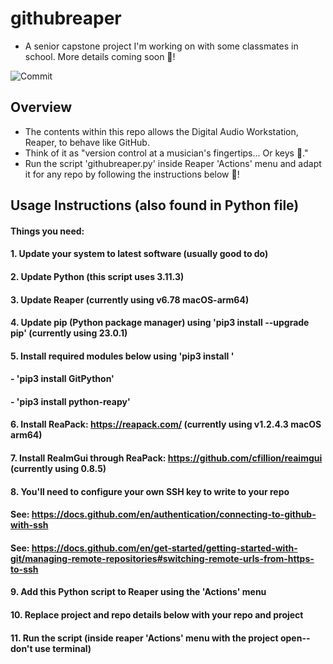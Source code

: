# githubreaper
- A senior capstone project I'm working on with some classmates in school. More details coming soon 👀!

![Commit](/screenshots/commit.png)

## Overview
- The contents within this repo allows the Digital Audio Workstation, Reaper, to behave like GitHub.
- Think of it as "version control at a musician's fingertips... Or keys 🎹."
- Run the script 'githubreaper.py' inside Reaper 'Actions' menu and adapt it for any repo by following the instructions below 🙂!

## Usage Instructions (also found in Python file)
#### Things you need:
#### 1. Update your system to latest software (usually good to do)
#### 2. Update Python (this script uses 3.11.3)
#### 3. Update Reaper (currently using v6.78 macOS-arm64)
#### 4. Update pip (Python package manager) using 'pip3 install --upgrade pip' (currently using 23.0.1)
#### 5. Install required modules below using 'pip3 install <required module>'
#### - 'pip3 install GitPython'
#### - 'pip3 install python-reapy'
#### 6. Install ReaPack: https://reapack.com/ (currently using v1.2.4.3 macOS arm64)
#### 7. Install ReaImGui through ReaPack: https://github.com/cfillion/reaimgui (currently using 0.8.5)
#### 8. You'll need to configure your own SSH key to write to your repo
#### See: https://docs.github.com/en/authentication/connecting-to-github-with-ssh
#### See: https://docs.github.com/en/get-started/getting-started-with-git/managing-remote-repositories#switching-remote-urls-from-https-to-ssh
#### 9. Add this Python script to Reaper using the 'Actions' menu
#### 10. Replace project and repo details below with your repo and project
#### 11. Run the script (inside reaper 'Actions' menu with the project open--don't use terminal)
